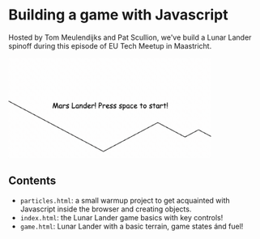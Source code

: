 # Building a game with Javascript

Hosted by Tom Meulendijks and Pat Scullion, we've build a Lunar Lander spinoff during this episode of EU Tech Meetup in Maastricht.

<img src="assets/result.gif" alt="a screencapture of the the resulting javascript game" width="400">

## Contents
* `particles.html`: a small warmup project to get acquainted with Javascript inside the browser and creating objects.
* `index.html`: the Lunar Lander game basics with key controls!
* `game.html`: Lunar Lander with a basic terrain, game states ánd fuel!